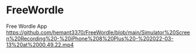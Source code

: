 # FreeWordle
Free Wordle App
https://github.com/hemant3370/FreeWordle/blob/main/Simulator%20Screen%20Recording%20-%20iPhone%208%20Plus%20-%202022-03-13%20at%2000.49.22.mp4

